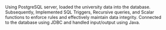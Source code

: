 Using PostgreSQL server, loaded the university data into the database. Subsequently, Implemented SQL Triggers, Recursive queries, and Scalar functions to enforce rules and effectively maintain data integrity.
Connected to the database using JDBC and handled input/output using Java.
